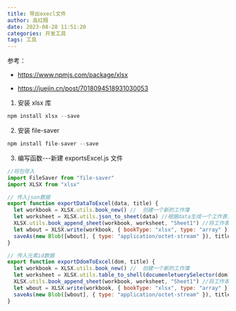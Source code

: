 ```yaml
---
title: 导出execl文件
author: 高红翔
date: 2023-08-28 11:51:20
categories: 开发工具
tags: 工具
---
```


参考：

- https://www.npmjs.com/package/xlsx

- https://juejin.cn/post/7018094518931030053

1. 安装 xlsx 库

```javascript
npm install xlsx --save
```

2. 安装 file-saver

```javascript
npm install file-saver --save
```

3. 编写函数---新建 exportsExcel.js 文件

```js
//将包导入
import FileSaver from "file-saver"
import XLSX from "xlsx"

// 传入json数据
export function exportDataToExcel(data, title) {
  let workbook = XLSX.utils.book_new() //  创建一个新的工作簿
  let worksheet = XLSX.utils.json_to_sheet(data) //根据data生成一个工作表:
  XLSX.utils.book_append_sheet(workbook, worksheet, "Sheet1") //将工作表命名为Sheet1追加到工作簿
  let wbout = XLSX.write(workbook, { bookType: "xlsx", type: "array" })
  saveAs(new Blob([wbout], { type: "application/octet-stream" }), title + ".xlsx")
}

// 传入元素id数据
export function exportDdomToExcel(dom, title) {
  let workbook = XLSX.utils.book_new() //  创建一个新的工作簿
  let worksheet = XLSX.utils.table_to_shell(documenletuerySelector(dom)) //根据DOM生成一个工作表:
  XLSX.utils.book_append_sheet(workbook, worksheet, "Sheet1") //将工作表命名为Sheet1追加到工作簿
  let wbout = XLSX.write(workbook, { bookType: "xlsx", type: "array" })
  saveAs(new Blob([wbout], { type: "application/octet-stream" }), title + ".xlsx")
}
```
